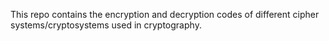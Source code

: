 This repo contains the encryption and decryption codes of different cipher systems/cryptosystems used in cryptography.
